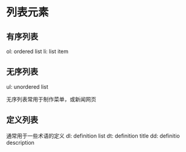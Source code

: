 # 列表元素

## 有序列表

ol: ordered list
li: list item


## 无序列表

ul: unordered list

无序列表常用于制作菜单，或新闻网页

## 定义列表

通常用于一些术语的定义
dl: definition list
dt: definition title
dd: definitio description
